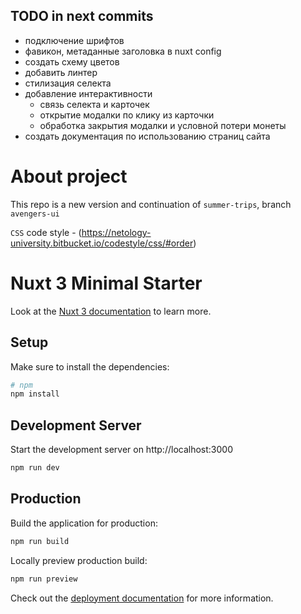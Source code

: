 ## TODO in next commits
- подключение шрифтов
- фавикон, метаданные заголовка в nuxt config
- создать схему цветов
- добавить линтер
- стилизация селекта
- добавление интерактивности
  - связь селекта и карточек
  - открытие модалки по клику из карточки
  - обработка закрытия модалки и условной потери монеты
- создать документация по использованию страниц сайта

# About project

This repo is a new version and continuation of 
```summer-trips```, branch 
```avengers-ui```

```CSS``` code style - (https://netology-university.bitbucket.io/codestyle/css/#order)

# Nuxt 3 Minimal Starter

Look at the [Nuxt 3 documentation](https://nuxt.com/docs/getting-started/introduction) to learn more.

## Setup

Make sure to install the dependencies:

```bash
# npm
npm install
```

## Development Server

Start the development server on http://localhost:3000

```bash
npm run dev
```

## Production

Build the application for production:

```bash
npm run build
```

Locally preview production build:

```bash
npm run preview
```

Check out the [deployment documentation](https://nuxt.com/docs/getting-started/deployment) for more information.
